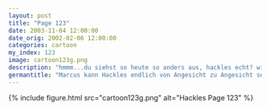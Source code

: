 ```yaml
---
layout: post
title: "Page 123"
date: 2003-11-04 12:00:00
date_orig: 2002-02-06 12:00:00
categories: cartoon
my_index: 123
image: cartoon123g.png
description: "hmmm...du siehst so heute so anders aus, hackles echt? wie seh ich denn normalerweise aus ich bin mir nicht sicher"
germantitle: "Marcus kann Hackles endlich von Angesicht zu Angesicht sehen"
---
```


{% include figure.html src="cartoon123g.png" alt="Hackles Page 123"  %}
